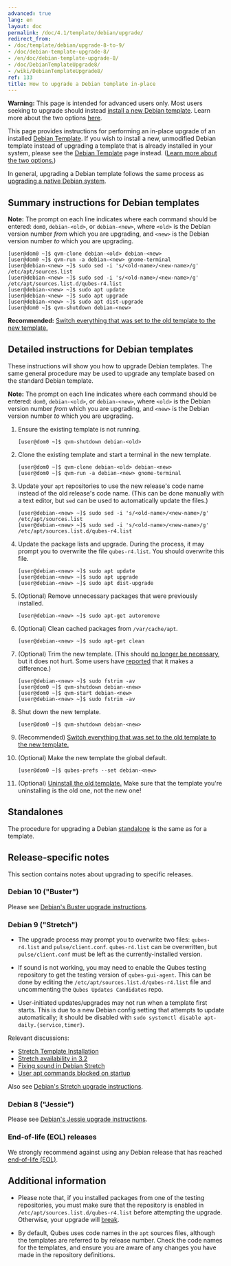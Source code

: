 ```yaml
---
advanced: true
lang: en
layout: doc
permalink: /doc/4.1/template/debian/upgrade/
redirect_from:
- /doc/template/debian/upgrade-8-to-9/
- /doc/debian-template-upgrade-8/
- /en/doc/debian-template-upgrade-8/
- /doc/DebianTemplateUpgrade8/
- /wiki/DebianTemplateUpgrade8/
ref: 133
title: How to upgrade a Debian template in-place
---
```


<div class="alert alert-danger" role="alert">
  <i class="fa fa-exclamation-triangle"></i>
  <b>Warning:</b> This page is intended for advanced users only. Most users seeking to upgrade should instead <a href="/doc/templates/debian/#installing">install a new Debian template</a>. Learn more about the two options <a href="/doc/templates/debian/#upgrading">here</a>.
</div>


This page provides instructions for performing an in-place upgrade of an installed [Debian Template](/doc/templates/debian/).
If you wish to install a new, unmodified Debian template instead of upgrading a template that is already installed in your system, please see the [Debian Template](/doc/templates/debian/) page instead. ([Learn more about the two options.](/doc/templates/debian/#upgrading))

In general, upgrading a Debian template follows the same process as [upgrading a native Debian system](https://wiki.debian.org/DebianUpgrade).

## Summary instructions for Debian templates

**Note:** The prompt on each line indicates where each command should be entered: `dom0`, `debian-<old>`, or `debian-<new>`, where `<old>` is the Debian version number *from* which you are upgrading, and `<new>` is the Debian version number *to* which you are upgrading.

```
[user@dom0 ~]$ qvm-clone debian-<old> debian-<new>
[user@dom0 ~]$ qvm-run -a debian-<new> gnome-terminal
[user@debian-<new> ~]$ sudo sed -i 's/<old-name>/<new-name>/g' /etc/apt/sources.list
[user@debian-<new> ~]$ sudo sed -i 's/<old-name>/<new-name>/g' /etc/apt/sources.list.d/qubes-r4.list
[user@debian-<new> ~]$ sudo apt update
[user@debian-<new> ~]$ sudo apt upgrade
[user@debian-<new> ~]$ sudo apt dist-upgrade
[user@dom0 ~]$ qvm-shutdown debian-<new>
```

**Recommended:** [Switch everything that was set to the old template to the new template.](/doc/templates/#switching)

## Detailed instructions for Debian templates

These instructions will show you how to upgrade Debian templates.
The same general procedure may be used to upgrade any template based on the standard Debian template.

**Note:** The prompt on each line indicates where each command should be entered: `dom0`, `debian-<old>`, or `debian-<new>`, where `<old>` is the Debian version number *from* which you are upgrading, and `<new>` is the Debian version number *to* which you are upgrading.

1. Ensure the existing template is not running.

    ```
    [user@dom0 ~]$ qvm-shutdown debian-<old>
    ```

2. Clone the existing template and start a terminal in the new template.

    ```
    [user@dom0 ~]$ qvm-clone debian-<old> debian-<new>
    [user@dom0 ~]$ qvm-run -a debian-<new> gnome-terminal
    ```

3. Update your `apt` repositories to use the new release's code name instead of the old release's code name.
   (This can be done manually with a text editor, but `sed` can be used to automatically update the files.)

    ```
    [user@debian-<new> ~]$ sudo sed -i 's/<old-name>/<new-name>/g' /etc/apt/sources.list
    [user@debian-<new> ~]$ sudo sed -i 's/<old-name>/<new-name>/g' /etc/apt/sources.list.d/qubes-r4.list
    ```

4. Update the package lists and upgrade.
   During the process, it may prompt you to overwrite the file `qubes-r4.list`.
   You should overwrite this file.

    ```
    [user@debian-<new> ~]$ sudo apt update
    [user@debian-<new> ~]$ sudo apt upgrade
    [user@debian-<new> ~]$ sudo apt dist-upgrade
    ```

5. (Optional) Remove unnecessary packages that were previously installed.

    ```
    [user@debian-<new> ~]$ sudo apt-get autoremove
    ```

6. (Optional) Clean cached packages from `/var/cache/apt`.

    ```
    [user@debian-<new> ~]$ sudo apt-get clean
    ```

7. (Optional) Trim the new template.
    (This should [no longer be necessary](/doc/templates/#important-notes), but it does not hurt.
    Some users have [reported](https://github.com/QubesOS/qubes-issues/issues/5055) that it makes a difference.)

    ```
    [user@debian-<new> ~]$ sudo fstrim -av
    [user@dom0 ~]$ qvm-shutdown debian-<new>
    [user@dom0 ~]$ qvm-start debian-<new>
    [user@debian-<new> ~]$ sudo fstrim -av
    ```

8. Shut down the new template.

    ```
    [user@dom0 ~]$ qvm-shutdown debian-<new>
    ```

9. (Recommended) [Switch everything that was set to the old template to the new template.](/doc/templates/#switching)

10. (Optional) Make the new template the global default.

    ```
    [user@dom0 ~]$ qubes-prefs --set debian-<new>
    ```

11. (Optional) [Uninstall the old template.](/doc/templates/#uninstalling)
    Make sure that the template you're uninstalling is the old one, not the new one!

## Standalones

The procedure for upgrading a Debian [standalone](/doc/standalone-and-hvm/) is the same as for a template.

## Release-specific notes

This section contains notes about upgrading to specific releases.

### Debian 10 ("Buster")

Please see [Debian's Buster upgrade instructions](https://www.debian.org/releases/buster/amd64/release-notes/ch-upgrading.en.html).

### Debian 9 ("Stretch")

* The upgrade process may prompt you to overwrite two files: `qubes-r4.list` and `pulse/client.conf`.
  `qubes-r4.list` can be overwritten, but `pulse/client.conf` must be left as the currently-installed version.

* If sound is not working, you may need to enable the Qubes testing repository to get the testing version of `qubes-gui-agent`.
  This can be done by editing the `/etc/apt/sources.list.d/qubes-r4.list` file and uncommenting the `Qubes Updates Candidates` repo.

* User-initiated updates/upgrades may not run when a template first starts.
  This is due to a new Debian config setting that attempts to update automatically; it should be disabled with `sudo systemctl disable apt-daily.{service,timer}`.

Relevant discussions:

* [Stretch Template Installation](https://groups.google.com/forum/#!topicsearchin/qubes-devel/debian$20stretch/qubes-devel/4rdayBF_UTc)
* [Stretch availability in 3.2](https://groups.google.com/forum/#!topicsearchin/qubes-devel/debian$20stretch/qubes-devel/cekPfBqQMOI)
* [Fixing sound in Debian Stretch](https://groups.google.com/forum/#!topic/qubes-users/JddCE54GFiU)
* [User apt commands blocked on startup](https://github.com/QubesOS/qubes-issues/issues/2621)

Also see [Debian's Stretch upgrade instructions](https://www.debian.org/releases/stretch/amd64/release-notes/ch-upgrading.en.html).

### Debian 8 ("Jessie")

Please see [Debian's Jessie upgrade instructions](https://www.debian.org/releases/jessie/amd64/release-notes/ch-upgrading.en.html).

### End-of-life (EOL) releases

We strongly recommend against using any Debian release that has reached [end-of-life (EOL)](https://wiki.debian.org/DebianReleases#Production_Releases).

## Additional information

* Please note that, if you installed packages from one of the testing repositories, you must make sure that the repository is enabled in `/etc/apt/sources.list.d/qubes-r4.list` before attempting the upgrade.
  Otherwise, your upgrade will [break](https://github.com/QubesOS/qubes-issues/issues/2418).

* By default, Qubes uses code names in the `apt` sources files, although the templates are referred to by release number.
  Check the code names for the templates, and ensure you are aware of any changes you have made in the repository definitions.
